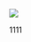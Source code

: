 ﻿[![](https://www.herokucdn.com/deploy/button.png)](https://heroku.com/deploy?template=https://github.com/IdaIda123456/Ida.git)







1111